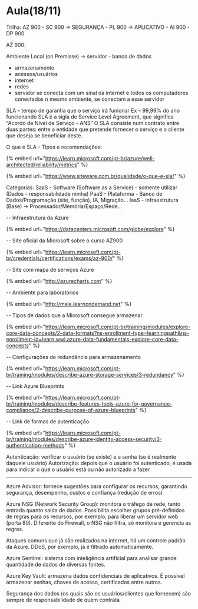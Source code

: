 # Aula(18/11)

Trilha: AZ 900 - SC 900 -> SEGURANÇA -  PL 900 -> APLICATIVO - AI 900 - DP 900

AZ 900:

Ambiente Local (on Premisse) -> servidor - banco de dados

* armazenamento
* acessos/usuários
* internet
* redes
* servidor se conecta com um sinal da internet e todos os computadores conectados n mesmo ambiente, se conectam a esse servidor

SLA – tempo de garantia que o serviço irá funionar Ex – 99,99% do ano funcionando SLA é a sigla de Service Level Agreement, que significa “Acordo de Nível de Serviço - ANS” O SLA consiste num contrato entre duas partes: entre a entidade que pretende fornecer o serviço e o cliente que deseja se beneficiar deste.

O que é SLA - Tipos e recomendações:

{% embed url="https://learn.microsoft.com/pt-br/azure/well-architected/reliability/metrics" %}

{% embed url="https://www.siteware.com.br/qualidade/o-que-e-sla/" %}

Categorias: SaaS - Software (Software as a Service) - somente utilizar (Dados - responsabilidade minha) PaaS - Plataforma - Banco de Dados/Programação (site, função), IA, Migração... IaaS - infraestrutura (Base) -> Processador/Memória/Espaço/Rede...

\-- Infraestrutura da Azure&#x20;

{% embed url="https://datacenters.microsoft.com/globe/explore" %}



\-- Site oficial da Microsoft sobre o curso AZ900&#x20;

{% embed url="https://learn.microsoft.com/pt-br/credentials/certifications/exams/az-900/" %}

\-- Site com mapa de serviços Azure&#x20;

{% embed url="http://azurecharts.com" %}

\-- Ambiente para laboratórios

{% embed url="http://msle.learnondemand.net" %}

\-- Tipos de dados que a Microsoft consegue armazenar&#x20;

{% embed url="https://learn.microsoft.com/pt-br/training/modules/explore-core-data-concepts/2-data-formats?ns-enrollment-type=learningpath&ns-enrollment-id=learn.wwl.azure-data-fundamentals-explore-core-data-concepts" %}

\-- Configurações de redundância para armazenamento&#x20;

{% embed url="https://learn.microsoft.com/pt-br/training/modules/describe-azure-storage-services/3-redundancy" %}

\-- Link Azure Blueprints&#x20;

{% embed url="https://learn.microsoft.com/pt-br/training/modules/describe-features-tools-azure-for-governance-compliance/2-describe-purpose-of-azure-blueprints" %}

\-- Link de formas de autenticação

{% embed url="https://learn.microsoft.com/pt-br/training/modules/describe-azure-identity-access-security/3-authentication-methods" %}

Autenticação: verificar o usuário (se existe) e a senha (se é realmente daquele usuário) Autorização: depois que o usuário foi autenticado, é usada para indicar o que o usuário está ou não autorizado a fazer



***

Azure Advisor: fornece sugestões para configurar os recursos, garantindo segurança, desempenho, custos e confiança (redução de erros)

Azure NSG (Network Security Group): monitora o tráfego de rede, tanto entrada quanto saída de dados. Possibilita escolher grupos pré-definidos de regras para os recursos, por exemplo, para liberar um servidor web (porta 80). Diferente do Firewall, o NSG não filtra, só monitora e gerencia as regras.

Ataques comuns que já são realizados na internet, há um controle padrão da Azure. DDoS, por exemplo, já é filtrado automaticamente.

Azure Sentinel: sistema com inteligência artificial para analisar grande quantidade de dados de diversas fontes.

Azure Key Vault: armazena dados confidenciais de aplicativos. É possível armazenar senhas, chaves de acesso, certificados entre outros.

Segurança dos dados (os quais são os usuários/clientes que fornecem) são sempre de responsabilidade de quem contrata
